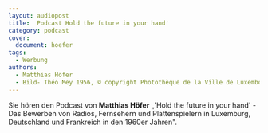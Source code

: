 ```yaml
---
layout: audiopost
title:  Podcast Hold the future in your hand'
category: podcast
cover:
  document: hoefer
tags:
  - Werbung
authors:
  - Matthias Höfer
  - Bild- Théo Mey 1956, © copyright Photothèque de la Ville de Luxembourg.
---
```


Sie hören den Podcast von **Matthias Höfer** „'Hold the future in your hand' - Das Bewerben von Radios, Fernsehern und Plattenspielern in Luxemburg, Deutschland und Frankreich in den 1960er Jahren".

<!-- more -->

